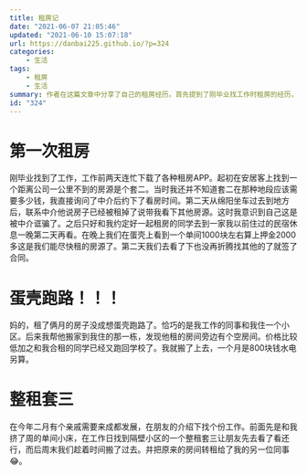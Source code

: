 ```yaml
---
title: 租房记
date: "2021-06-07 21:05:46"
updated: "2021-06-10 15:07:18"
url: https://danbai225.github.io/?p=324
categories:
    - 生活
tags:
    - 租房
    - 生活
summary: 作者在这篇文章中分享了自己的租房经历。首先提到了刚毕业找工作时租房的经历，因为被中介诓骗导致没有租到满意的房子。接着提到了之后租的房子出现了问题，被蛋壳房源跑路了。最后提到了自己在朋友的介绍下找到整租套三的房子，并将原来的房间转租给了另一位同事。
id: "324"
---
```


# 第一次租房

刚毕业找到了工作，工作前两天连忙下载了各种租房APP。起初在安居客上找到一个距离公司一公里不到的房源是个套二。当时我还并不知道套二在那种地段应该需要多少钱，我直接询问了中介后约下了看房时间。第二天从绵阳坐车过去到地方后，联系中介他说房子已经被租掉了说带我看下其他房源。这时我意识到自己这是被中介诓骗了。之后只好和我约定好一起租房的同学去到一家我以前住过的民宿休息一晚第二天再看。在晚上我们在蛋壳上看到一个单间1000块左右算上押金2000多这是我们能尽快租的房源了。第二天我们去看了下也没再折腾找其他的了就签了合同。

# 蛋壳跑路！！！

妈的，租了俩月的房子没成想蛋壳跑路了。恰巧的是我工作的同事和我住一个小区。后来我帮他搬家到我住的那一栋，发现他租的房间旁边有个空房间。价格比较低加之和我合租的同学已经又跑回学校了。我就搬了上去，一个月是800块钱水电另算。

# 整租套三

在今年二月有个亲戚需要来成都发展，在朋友的介绍下找个份工作。前面先是和我挤了周的单间小床，在工作日找到隔壁小区的一个整租套三让朋友先去看了看还行，而后周末我们趁着时间搬了过去。并把原来的房间转租给了我的另一位同事😂。
